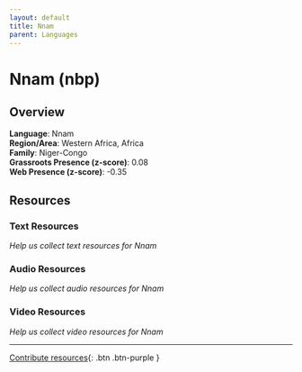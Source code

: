 ```yaml
---
layout: default
title: Nnam
parent: Languages
---
```


# Nnam (nbp)

## Overview

**Language**: Nnam  
**Region/Area**: Western Africa, Africa  
**Family**: Niger-Congo  
**Grassroots Presence (z-score)**: 0.08  
**Web Presence (z-score)**: -0.35  

## Resources

### Text Resources
*Help us collect text resources for Nnam*

### Audio Resources
*Help us collect audio resources for Nnam*

### Video Resources
*Help us collect video resources for Nnam*

---

[Contribute resources](https://forms.office.com/e/1SfLJx3u1r){: .btn .btn-purple }
